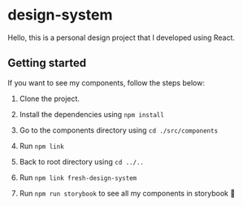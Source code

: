 # design-system
Hello, this is a personal design project that I developed using React.

## Getting started

If you want to see my components, follow the steps below:

1. Clone the project.

2. Install the dependencies using ``` npm install ```

3. Go to the components directory using ``` cd ./src/components ```

4. Run ``` npm link ```

5. Back to root directory using ``` cd ../.. ```

6. Run ``` npm link fresh-design-system ```

7. Run ``` npm run storybook ``` to see all my components in storybook 🫶
